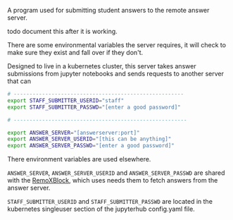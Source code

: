 A program used for submitting student answers to the remote answer server. 

todo document this after it is working.

There are some environmental variables the server requires, it will
check to make sure they exist and fall over if they don't.

Designed to live in a kubernetes cluster, this server takes answer
submissions from jupyter notebooks and sends requests to another
server that can 


```bash
# ------------------------------------------------------
export STAFF_SUBMITTER_USERID="staff"       
export STAFF_SUBMITTER_PASSWD="[enter a good password]" 

# -------------------------------------------------------

export ANSWER_SERVER="[answerserver:port]"
export ANSWER_SERVER_USERID="[this can be anything]"
export ANSWER_SERVER_PASSWD="[enter a good password]" 
```

There environment variables are used elsewhere.

`ANSWER_SERVER`, `ANSWER_SERVER_USERID` and `ANSWER_SERVER_PASSWD` are
shared with the [RemoXBlock](https://github.com/drhodes), which uses needs them to fetch answers
from the answer server.

`STAFF_SUBMITTER_USERID` and `STAFF_SUBMITTER_PASSWD` are located in the
kubernetes singleuser section of the jupyterhub config.yaml file.
